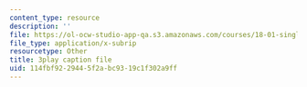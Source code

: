 ```yaml
---
content_type: resource
description: ''
file: https://ol-ocw-studio-app-qa.s3.amazonaws.com/courses/18-01-single-variable-calculus-fall-2006/114fbf9229445f2abc9319c1f302a9ff_XRkgBWbWvg4.vtt
file_type: application/x-subrip
resourcetype: Other
title: 3play caption file
uid: 114fbf92-2944-5f2a-bc93-19c1f302a9ff
---
```

